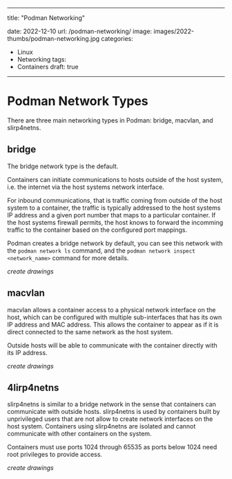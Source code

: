 ---
title: "Podman Networking"

date: 2022-12-10
url: /podman-networking/
image: images/2022-thumbs/podman-networking.jpg
categories:
  - Linux
  - Networking
tags:
  - Containers
draft: true
-----

# Podman Network Types
There are three main networking types in Podman: bridge, macvlan, and slirp4netns.

## bridge
The bridge network type is the default.

Containers can initiate communications to hosts outside of the host system, i.e. the internet via the host systems network interface.

For inbound communications, that is traffic coming from outside of the host system to a container, the traffic is typically addressed to the host systems IP address and a given port number that maps to a particular container. If the host systems firewall permits, the host knows to forward the incomming traffic to the container based on the configured port mappings.

Podman creates a bridge network by default, you can see this network with the `podman network ls` command, and the `podman network inspect <network_name>` command for more details.

*create drawings*

## macvlan
macvlan allows a container access to a physical network interface on the host, which can be configured with multiple sub-interfaces that has its own IP address and MAC address. This allows the container to appear as if it is direct connected to the same network as the host system.

Outside hosts will be able to communicate with the container directly with its IP address.

*create drawings*

## 4lirp4netns
slirp4netns is similar to a bridge network in the sense that containers can communicate with outside hosts. slirp4netns is used by containers built by unprivileged users that are not allow to create network interfaces on the host system. Containers using slirp4netns are isolated and cannot communicate with other containers on the system.

Containers must use ports 1024 through 65535 as ports below 1024 need root privileges to provide access.

*create drawings*

